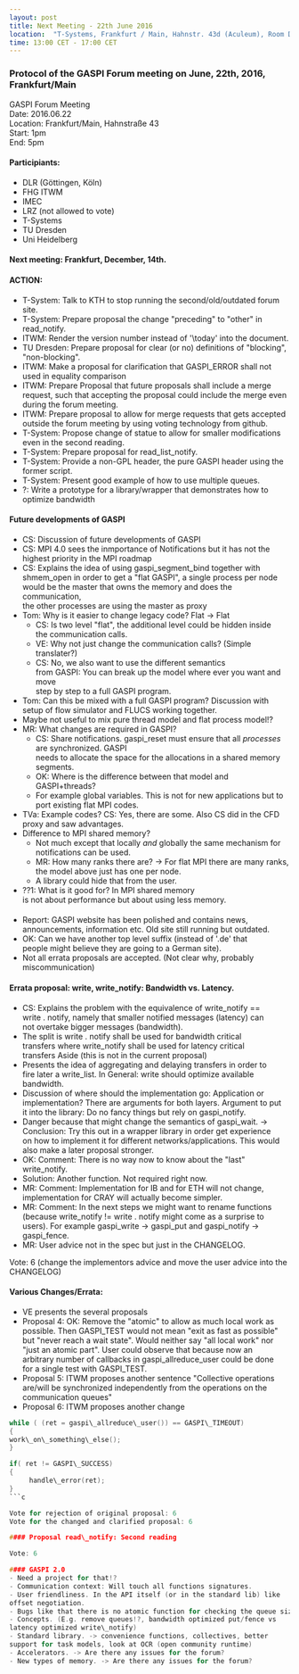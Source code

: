 ```yaml
---
layout: post
title: Next Meeting - 22th June 2016
location:  "T-Systems, Frankfurt / Main, Hahnstr. 43d (Aculeum), Room D.00.63"
time: 13:00 CET - 17:00 CET
---
```


### Protocol of the GASPI Forum meeting on June, 22th, 2016, Frankfurt/Main

GASPI Forum Meeting  
Date: 2016.06.22  
Location: Frankfurt/Main, Hahnstraße 43  
Start: 1pm  
End: 5pm  

#### Participiants:
- DLR (Göttingen, Köln)
- FHG ITWM
- IMEC
- LRZ (not allowed to vote)
- T-Systems
- TU Dresden
- Uni Heidelberg

#### Next meeting: Frankfurt, December, 14th.

#### ACTION:
- T-System: Talk to KTH to stop running the second/old/outdated forum site.  
- T-System: Prepare proposal the change  "preceding" to "other" in read_notify.  
- ITWM: Render the version number instead of '\today' into the document.  
- TU Dresden: Prepare proposal for clear (or no) definitions of  "blocking", "non-blocking".  
- ITWM: Make a proposal for clarification that GASPI_ERROR shall not used in equality comparison  
- ITWM: Prepare Proposal that future proposals shall include a merge  
request, such that accepting the proposal could include the merge even  
during the forum meeting.
- ITWM: Prepare proposal to allow for merge requests that gets accepted  
outside the forum meeting by using voting technology from github.
- T-System: Propose change of statue to allow for smaller modifications  
even in the second reading.
- T-System: Prepare proposal for read\_list\_notify. 
- T-System: Provide a non-GPL header, the pure GASPI header using the  
former script.
- T-System: Present good example of how to use multiple queues.  
- ?: Write a prototype for a library/wrapper that demonstrates how to  
optimize bandwidth  

#### Future developments of GASPI
- CS: Discussion of future developments of GASPI
- CS: MPI 4.0 sees the inmportance of Notifications but it has not the  
highest priority in the MPI roadmap
- CS: Explains the idea of using gaspi\_segment\_bind together with  
shmem\_open in order to get a "flat GASPI", a single process per node  
would be the master that owns the memory and does the communication,  
the other processes are using the master as proxy
- Tom: Why is it easier to change legacy code? Flat -> Flat
  - CS: Is two level "flat", the additional level could be hidden inside  
the communication calls.
  - VE: Why not just change the communication calls? (Simple  
translater?) 
  - CS: No, we also want to use the different semantics  
from GASPI: You can break up the model where ever you want and move  
step by step to a full GASPI program.
- Tom: Can this be mixed with a full GASPI program? Discussion with  
setup of flow simulator and FLUCS working together. 
- Maybe not  useful to mix pure thread model and flat process model!?
- MR: What changes are required in GASPI? 
  - CS: Share notifications.  gaspi\_reset must ensure that all _processes_ are synchronized. GASPI  
needs to allocate the space for the allocations in a shared memory  
segments.
  - OK: Where is the difference between that model and GASPI+threads? 
  - For example global variables. This is not for new applications but to  
port existing flat MPI codes.
- TVa: Example codes? CS: Yes, there are some. Also CS did in the CFD  
proxy and saw advantages.
- Difference to MPI shared memory? 
  - Not much except that locally  _and_ globally the same mechanism for notifications can be used.
  - MR: How many ranks there are? -> For flat MPI there are many ranks,  
the model above just has one per node. 
  - A library could hide that from the user.
- ??1: What is it good for? In MPI shared memory  
is not about performance but about using less memory.

####
- Report: GASPI website has been polished and contains news,  
announcements, information etc. Old site still running but outdated.
- OK: Can we have another top level suffix (instead of '.de' that  
people might believe they are going to a German site).
- Not all errata proposals are accepted. (Not clear why, probably  
miscommunication)

#### Errata proposal: write, write\_notify: Bandwidth vs. Latency.
- CS: Explains the problem with the equivalence of write\_notify ==  
write . notify, namely that smaller notified messages (latency) can  
not overtake bigger messages (bandwidth).
- The split is write . notify shall be used for bandwidth critical  
transfers where write\_notify shall be used for latency critical  
transfers
Aside (this is not in the current proposal)
- Presents the idea of aggregating and delaying transfers in order to  
fire later a write\_list. In General: write should optimize available  
bandwidth.
- Discussion of where should the implementation go: Application or  
implementation? There are arguments for both layers. Argument to put  
it into the library: Do no fancy things but rely on gaspi\_notify. 
- Danger because that might change the semantics of gaspi\_wait. ->  
Conclusion: Try this out in a wrapper library in order get experience  
on how to implement it for different networks/applications. This would  
also make a later proposal stronger.
- OK: Comment: There is no way now to know about the "last"  
write\_notify. 
- Solution: Another function. Not required right now.
- MR: Comment: Implementation for IB and for ETH will not change,  
implementation for CRAY will actually become simpler.
- MR: Comment: In the next steps we might want to rename functions  
(because write\_notify != write . notify might come as a surprise to  
users). For example gaspi\_write -> gaspi\_put and gaspi\_notify ->  
gaspi\_fence.
- MR: User advice not in the spec but just in the CHANGELOG.

Vote: 6 (change the implementors advice and move the user advice into the
CHANGELOG)

#### Various Changes/Errata:
- VE presents the several proposals
- Proposal 4: OK: Remove the "atomic" to allow as much local work as  
possible. Then GASPI_TEST would not mean "exit as fast as possible"  
but "never reach a wait state". Would neither say "all local work" nor  
"just an atomic part". User could observe that because now an  
arbitrary number of callbacks in gaspi\_allreduce\_user could be done  
for a single test with GASPI\_TEST.
- Proposal 5: ITWM proposes another sentence
"Collective operations are/will be synchronized independently from the
operations on the communication queues"
- Proposal 6: ITWM proposes another change
```c
while ( (ret = gaspi\_allreduce\_user()) == GASPI\_TIMEOUT)  
{  
work\_on\_something\_else();
}

if( ret != GASPI\_SUCCESS)
{
     handle\_error(ret);
}
```c

Vote for rejection of original proposal: 6  
Vote for the changed and clarified proposal: 6  

#### Proposal read\_notify: Second reading

Vote: 6  

#### GASPI 2.0
- Need a project for that!?
- Communication context: Will touch all functions signatures.
- User friendliness. In the API itself (or in the standard lib) like  
offset negotiation.
- Bugs like that there is no atomic function for checking the queue size.
- Concepts. (E.g. remove queues!?, bandwidth optimized put/fence vs  
latency optimized write\_notify)
- Standard library. -> convenience functions, collectives, better  
support for task models, look at OCR (open community runtime)
- Accelerators. -> Are there any issues for the forum?
- New types of memory. -> Are there any issues for the forum?


